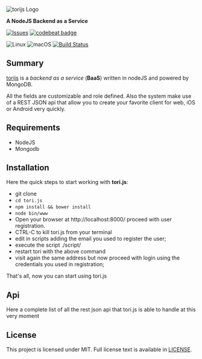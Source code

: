 ![torijs Logo](https://raw.githubusercontent.com/boostcode/torijs/feature/refactoring/.github/tori-logo.png)

**A NodeJS Backend as a Service**

[![Issues](https://img.shields.io/github/issues/boostcode/torijs.svg?style=flat)](https://github.com/boostcode/torijs/issues)
[![codebeat badge](https://codebeat.co/badges/8ddbd93f-ef3a-4ccc-9479-23dfbd3fe233)](https://codebeat.co/projects/github-com-boostcode-torijs)

![Linux](https://img.shields.io/badge/linux-compatible-green.svg?style=flat)
![macOS](https://img.shields.io/badge/macOS-compatible-4BC51D.svg?style=flat)
[![Build Status](https://travis-ci.org/boostcode/torijs.svg?branch=develop)](https://travis-ci.org/boostcode/torijs)

## Summary

[torijs](https://github.com/boostcode/torijs) is a *backend as a service* (**BaaS**) written in nodeJS and powered by MongoDB.

All the fields are customizable and role defined. Also the system make use of a REST JSON api that allow you to create your favorite client for web, iOS or Android very quickly.

## Requirements

- NodeJS
- Mongodb

## Installation

Here the quick steps to start working with **tori.js**:

- git clone
- `cd tori.js`
- `npm install && bower install`
- `node bin/www`
- Open your browser at http://localhost:8000/ proceed with user registration.
- CTRL-C to kill tori.js from your terminal
- edit in scripts adding the email you used to register the user;
- execute the script ./script/
- restart tori with the above command
- visit again the same address but now proceed with login using the credentials you used in registration;

That's all, now you can start using tori.js


## Api

Here a complete list of all the rest json api that tori.js is able to handle at this very moment

## License

This project is licensed under MIT. Full license text is available in [LICENSE](https://raw.githubusercontent.com/boostcode/torijs/master/LICENSE).
